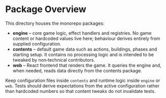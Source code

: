 # Package Overview

This directory houses the monorepo packages:

- **engine** – core game logic, effect handlers and registries. No game content
  or hardcoded values live here; behaviour derives entirely from supplied
  configuration.
- **contents** – default game data such as actions, buildings, phases and
  starting setup. It contains no processing logic and is intended to be tweaked
  by non‑technical contributors.
- **web** – React frontend that renders the game. It queries the engine and, when
  needed, reads data directly from the contents package.

Keep configuration files inside `contents` and runtime logic inside `engine` or
`web`. Tests should derive expectations from the active configuration rather
than hardcoded numbers so that content tweaks do not invalidate tests.
